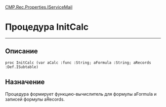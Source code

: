 ﻿---
Link: CMP.Rec.Properties.IServiceMail.@InitCalc
---

<!---  Навигация
[Имя проекта](#) :
-->
[CMP.Rec.Properties.IServiceMail](Default)

# Процедура InitCalc
---

## Описание

    proc InitCalc (var aCalc :func :String; aFormula :String; aRecords :Def.ISubtable)

<!--
## Аргументы{#Args}

### Аргумент1

Описание аргумента 1
-->

## Назначение

Процедура формирует функцию-вычислитель для формулы aFormula и записей формулы aRecords.

<!--
## Пример

    InitCalc...
-->

